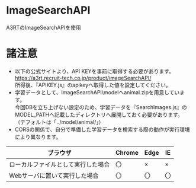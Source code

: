 # ImageSearchAPI
A3RTのImageSearchAPIを使用

# 諸注意
- 以下の公式サイトより、API KEYを事前に取得する必要があります。  
https://a3rt.recruit-tech.co.jp/product/imageSearchAPI/  
所得後、『APIKEY.js』のapikeyへ取得した値を設定してください。  
- 学習データとして、ImageSearchAPI\modelへanimal.zipを用意しています。  
今回DBを立ち上げない設定のため、学習データを『SearchImages.js』のMODEL_PATHへ記載したディレクトリへ展開しておく必要があります。  
（デフォルトは「../model/animal/」）
- CORSの関係で、自分で準備した学習データを検索する際の動作が実行環境により異なります。 

|ブラウザ|Chrome|Edge|IE|
----|----|----|---- 
|ローカルファイルとして実行した場合|〇|×|×|
|Webサーバに置いて実行した場合|〇|〇|〇|
